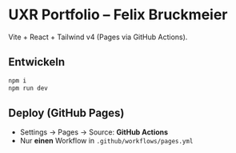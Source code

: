 # UXR Portfolio – Felix Bruckmeier

Vite + React + Tailwind v4 (Pages via GitHub Actions).

## Entwickeln
```bash
npm i
npm run dev
```

## Deploy (GitHub Pages)
- Settings → Pages → Source: **GitHub Actions**
- Nur **einen** Workflow in `.github/workflows/pages.yml`
